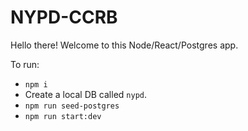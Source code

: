 # NYPD-CCRB

Hello there! Welcome to this Node/React/Postgres app.

To run:

- `npm i`
- Create a local DB called `nypd`.
- `npm run seed-postgres`
- `npm run start:dev`

